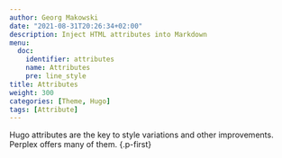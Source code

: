 ```yaml
---
author: Georg Makowski
date: "2021-08-31T20:26:34+02:00"
description: Inject HTML attributes into Markdown
menu:
  doc:
    identifier: attributes
    name: Attributes
    pre: line_style
title: Attributes
weight: 300
categories: [Theme, Hugo]
tags: [Attribute]
---
```


Hugo attributes are the key to style variations and other improvements. Perplex offers many of them.
{.p-first} <!--more-->
